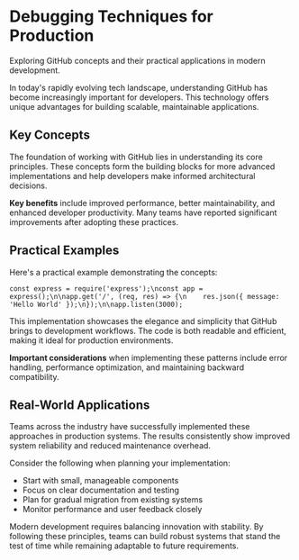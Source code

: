 # Debugging Techniques for Production

Exploring GitHub concepts and their practical applications in modern development.

In today's rapidly evolving tech landscape, understanding GitHub has become increasingly important for developers. This technology offers unique advantages for building scalable, maintainable applications.

## Key Concepts

The foundation of working with GitHub lies in understanding its core principles. These concepts form the building blocks for more advanced implementations and help developers make informed architectural decisions.

**Key benefits** include improved performance, better maintainability, and enhanced developer productivity. Many teams have reported significant improvements after adopting these practices.

## Practical Examples

Here's a practical example demonstrating the concepts:

<pre><code>const express = require('express');\nconst app = express();\n\napp.get('/', (req, res) => {\n    res.json({ message: 'Hello World' });\n});\n\napp.listen(3000);</code></pre>

This implementation showcases the elegance and simplicity that GitHub brings to development workflows. The code is both readable and efficient, making it ideal for production environments.

**Important considerations** when implementing these patterns include error handling, performance optimization, and maintaining backward compatibility.

## Real-World Applications

Teams across the industry have successfully implemented these approaches in production systems. The results consistently show improved system reliability and reduced maintenance overhead.

Consider the following when planning your implementation:

- Start with small, manageable components
- Focus on clear documentation and testing
- Plan for gradual migration from existing systems
- Monitor performance and user feedback closely

Modern development requires balancing innovation with stability. By following these principles, teams can build robust systems that stand the test of time while remaining adaptable to future requirements.
